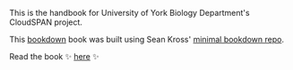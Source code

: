 This is the handbook for University of York Biology Department's CloudSPAN project.

This [bookdown](https://bookdown.org/yihui/bookdown/) book was built using Sean Kross' [minimal bookdown repo](https://github.com/seankross/bookdown-start).

Read the book :sparkles: [here](https://cloud-span.github.io/CloudSPAN-handbook-bookdown/) :sparkles:
